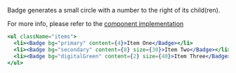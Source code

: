 Badge generates a small circle with a number to the right of its child(ren).

For more info, please refer to the <a href="https://github.com/gazpachu/sugui/tree/master/src/components/badge/index.jsx" target="_blank">component implementation</a>

<style>
  .items { list-style-type: none; padding: 0; }
  .items li { margin-right: 10px; display: inline-block; }
  .items li:last-child { margin-right: 0; }
</style>

```jsx
<ul className="items">
  <li><Badge bg="primary" content={4}>Item One</Badge></li>
  <li><Badge bg="secondary" content={8} size={30}>Item Two</Badge></li>
  <li><Badge bg="digitalGreen" content={2} size={40}>Item Three</Badge></li>
</ul>
```
